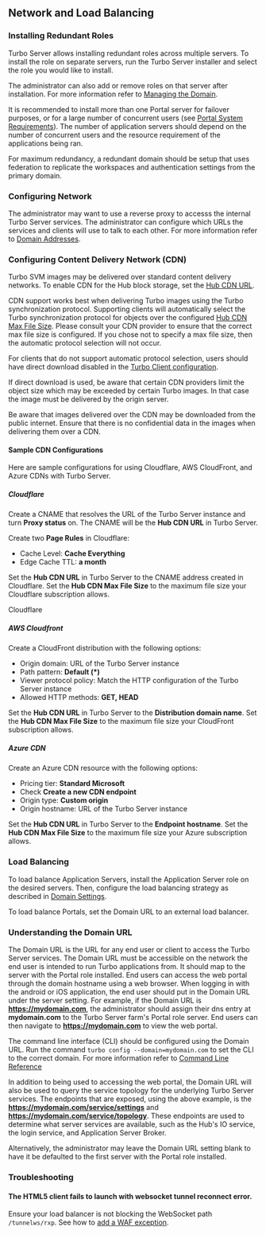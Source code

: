 ## Network and Load Balancing

### Installing Redundant Roles

Turbo Server allows installing redundant roles across multiple servers. To install the role on separate servers, run the Turbo Server installer and select the role you would like to install.

The administrator can also add or remove roles on that server after installation. For more information refer to [Managing the Domain](https://hub.turbo.net/docs/server/administration/overview#managing-the-domain).

It is recommended to install more than one Portal server for failover purposes, or for a large number of concurrent users (see [Portal System Requirements](https://hub.turbo.net/docs/server/setup-and-deployment/prerequisites#system-requirements)). The number of application servers should depend on the number of concurrent users and the resource requirement of the applications being ran.

For maximum redundancy, a redundant domain should be setup that uses federation to replicate the workspaces and authentication settings from the primary domain.

### Configuring Network

The administrator may want to use a reverse proxy to accesss the internal Turbo Server services. The administrator can configure which URLs the services and clients will use to talk to each other. For more information refer to [Domain Addresses](https://hub.turbo.net/docs/server/administration/overview#managing-the-domain-domain-addresses).

### Configuring Content Delivery Network (CDN)

Turbo SVM images may be delivered over standard content delivery networks. To enable CDN for the Hub block storage, set the [Hub CDN URL](https://hub.turbo.net/docs/server/administration/domain#managing-a-server).

CDN support works best when delivering Turbo images using the Turbo synchronization protocol. Supporting clients will automatically select the Turbo synchronization protocol for objects over the configured [Hub CDN Max File Size](https://hub.turbo.net/docs/server/administration/domain#managing-a-server). Please consult your CDN provider to ensure that the correct max file size is configured. If you chose not to specify a max file size, then the automatic protocol selection will not occur.

For clients that do not support automatic protocol selection, users should have direct download disabled in the [Turbo Client configuration](https://hub.turbo.net/docs/reference/command-line/config#config).

If direct download is used, be aware that certain CDN providers limit the object size which may be exceeded by certain Turbo images. In that case the image must be delivered by the origin server.

Be aware that images delivered over the CDN may be downloaded from the public internet. Ensure that there is no confidential data in the images when delivering them over a CDN.

#### Sample CDN Configurations

Here are sample configurations for using Cloudflare, AWS CloudFront, and Azure CDNs with Turbo Server.

##### Cloudflare

Create a CNAME that resolves the URL of the Turbo Server instance and turn **Proxy status** on. The CNAME will be the **Hub CDN URL** in Turbo Server.

Create two **Page Rules** in Cloudflare:

- Cache Level: **Cache Everything**
- Edge Cache TTL: **a month**

Set the **Hub CDN URL** in Turbo Server to the CNAME address created in Cloudflare. Set the **Hub CDN Max File Size** to the maximum file size your Cloudflare subscription allows.

Cloudflare

##### AWS Cloudfront

Create a CloudFront distribution with the following options:

- Origin domain: URL of the Turbo Server instance
- Path pattern: **Default (\*)**
- Viewer protocol policy: Match the HTTP configuration of the Turbo Server instance
- Allowed HTTP methods: **GET, HEAD**

Set the **Hub CDN URL** in Turbo Server to the **Distribution domain name**. Set the **Hub CDN Max File Size** to the maximum file size your CloudFront subscription allows.

##### Azure CDN

Create an Azure CDN resource with the following options:

- Pricing tier: **Standard Microsoft**
- Check **Create a new CDN endpoint**
- Origin type: **Custom origin**
- Origin hostname: URL of the Turbo Server instance

Set the **Hub CDN URL** in Turbo Server to the **Endpoint hostname**. Set the **Hub CDN Max File Size** to the maximum file size your Azure subscription allows.

### Load Balancing

To load balance Application Servers, install the Application Server role on the desired servers. Then, configure the load balancing strategy as described in [Domain Settings](https://hub.turbo.net/docs/server/administration/overview#managing-the-domain-domain-settings).

To load balance Portals, set the Domain URL to an external load balancer.

### Understanding the Domain URL

The Domain URL is the URL for any end user or client to access the Turbo Server services. The Domain URL must be accessible on the network the end user is intended to run Turbo applications from. It should map to the server with the Portal role installed. End users can access the web portal through the domain hostname using a web browser. When logging in with the android or iOS application, the end user should put in the Domain URL under the server setting. For example, if the Domain URL is **https://mydomain.com**, the administrator should assign their dns entry at **mydomain.com** to the Turbo Server farm's Portal role server. End users can then navigate to **https://mydomain.com** to view the web portal.

The command line interface (CLI) should be configured using the Domain URL. Run the command `turbo config --domain=mydomain.com` to set the CLI to the correct domain. For more information refer to [Command Line Reference](https://hub.turbo.net/docs/reference/command-line/config)

In addition to being used to accessing the web portal, the Domain URL will also be used to query the service topology for the underlying Turbo Server services. The endpoints that are exposed, using the above example, is the **https://mydomain.com/service/settings** and **https://mydomain.com/service/topology**. These endpoints are used to determine what server services are available, such as the Hub's IO service, the login service, and Application Server Broker.

Alternatively, the administrator may leave the Domain URL setting blank to have it be defaulted to the first server with the Portal role installed.

### Troubleshooting

#### The HTML5 client fails to launch with websocket tunnel reconnect error.

Ensure your load balancer is not blocking the WebSocket path `/tunnelws/rxp`. See how to [add a WAF exception](https://developers.cloudflare.com/waf/managed-rules/waf-exceptions/define-dashboard/).
